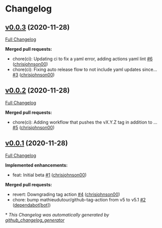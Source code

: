 # Changelog

## [v0.0.3](https://github.com/chrisjohnson00/solaredge-prometheus-exporter/tree/v0.0.3) (2020-11-28)

[Full Changelog](https://github.com/chrisjohnson00/solaredge-prometheus-exporter/compare/v0.0.2...v0.0.3)

**Merged pull requests:**

- chore\(ci\): Updating ci to fix a yaml error, adding actions yaml lint [\#6](https://github.com/chrisjohnson00/solaredge-prometheus-exporter/pull/6) ([chrisjohnson00](https://github.com/chrisjohnson00))
- chore\(ci\): Fixing auto release flow to not include yaml updates since… [\#3](https://github.com/chrisjohnson00/solaredge-prometheus-exporter/pull/3) ([chrisjohnson00](https://github.com/chrisjohnson00))

## [v0.0.2](https://github.com/chrisjohnson00/solaredge-prometheus-exporter/tree/v0.0.2) (2020-11-28)

[Full Changelog](https://github.com/chrisjohnson00/solaredge-prometheus-exporter/compare/v0.0.1...v0.0.2)

**Merged pull requests:**

- chore\(ci\): Adding workflow that pushes the vX.Y.Z tag in addition to … [\#5](https://github.com/chrisjohnson00/solaredge-prometheus-exporter/pull/5) ([chrisjohnson00](https://github.com/chrisjohnson00))

## [v0.0.1](https://github.com/chrisjohnson00/solaredge-prometheus-exporter/tree/v0.0.1) (2020-11-28)

[Full Changelog](https://github.com/chrisjohnson00/solaredge-prometheus-exporter/compare/b0c72149d12ec96391ca150e8100420bb4067092...v0.0.1)

**Implemented enhancements:**

- feat: Initial beta [\#1](https://github.com/chrisjohnson00/solaredge-prometheus-exporter/pull/1) ([chrisjohnson00](https://github.com/chrisjohnson00))

**Merged pull requests:**

- revert: Downgrading tag action [\#4](https://github.com/chrisjohnson00/solaredge-prometheus-exporter/pull/4) ([chrisjohnson00](https://github.com/chrisjohnson00))
- chore: bump mathieudutour/github-tag-action from v5 to v5.1 [\#2](https://github.com/chrisjohnson00/solaredge-prometheus-exporter/pull/2) ([dependabot[bot]](https://github.com/apps/dependabot))



\* *This Changelog was automatically generated by [github_changelog_generator](https://github.com/github-changelog-generator/github-changelog-generator)*
